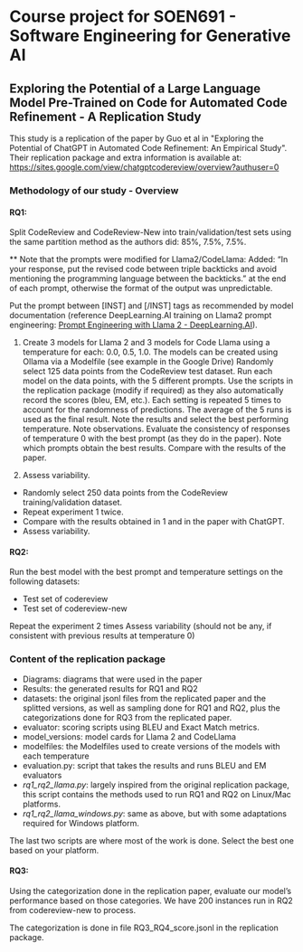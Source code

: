 # Course project for SOEN691 - Software Engineering for Generative AI

## Exploring the Potential of a Large Language Model Pre-Trained on Code for Automated Code Refinement - A Replication Study

This study is a replication of the paper by Guo et al in "Exploring the Potential of ChatGPT in Automated Code Refinement: An Empirical Study".
Their replication package and extra information is available at: https://sites.google.com/view/chatgptcodereview/overview?authuser=0

### Methodology of our study - Overview
#### RQ1:
Split CodeReview and CodeReview-New into train/validation/test sets using the same partition method as the authors did: 85%, 7.5%, 7.5%.

** Note that the prompts were modified for Llama2/CodeLlama:
Added: “In your response, put the revised code between triple backticks and avoid mentioning the programming language between the backticks.” at the end of each prompt, otherwise the format of the output was unpredictable.

Put the prompt between [INST] and [/INST] tags as recommended by model documentation (reference DeepLearning.AI training on Llama2 prompt engineering: [Prompt Engineering with Llama 2 - DeepLearning.AI](https://www.deeplearning.ai/short-courses/prompt-engineering-with-llama-2/)).

1) Create 3 models for Llama 2 and 3 models for Code Llama using a temperature for each: 0.0, 0.5, 1.0. The models can be created using Ollama via a Modelfile (see example in the Google Drive)
Randomly select 125 data points from the CodeReview test dataset.
Run each model on the data points, with the 5 different prompts. Use the scripts in the replication package (modify if required) as they also automatically record the scores (bleu, EM, etc.).
Each setting is repeated 5 times to account for the randomness of predictions. The average of the 5 runs is used as the final result.
Note the results and select the best performing temperature. Note observations. Evaluate the consistency of responses of temperature 0 with the best prompt (as they do in the paper). Note which prompts obtain the best results. Compare with the results of the paper. 

2) Assess variability.
- Randomly select 250 data points from the CodeReview training/validation dataset.
- Repeat experiment 1 twice.
- Compare with the results obtained in 1 and in the paper with ChatGPT.
- Assess variability.

#### RQ2:
Run the best model with the best prompt and temperature settings on the following datasets:
- Test set of codereview
- Test set of codereview-new

Repeat the experiment 2 times
Assess variability (should not be any, if consistent with previous results at temperature 0)

### Content of the replication package
- Diagrams: diagrams that were used in the paper
- Results: the generated results for RQ1 and RQ2
- datasets: the original jsonl files from the replicated paper and the splitted versions, as well as sampling done for RQ1 and RQ2, plus the categorizations done for RQ3 from the replicated paper.
- evaluator: scoring scripts using BLEU and Exact Match metrics.
- model_versions: model cards for Llama 2 and CodeLlama
- modelfiles: the Modelfiles used to create versions of the models with each temperature
- evaluation.py: script that takes the results and runs BLEU and EM evaluators
- *rq1_rq2_llama.py*: largely inspired from the original replication package, this script contains the methods used to run RQ1 and RQ2 on Linux/Mac platforms.
- *rq1_rq2_llama_windows.py*: same as above, but with some adaptations required for Windows platform.

The last two scripts are where most of the work is done. Select the best one based on your platform.

#### RQ3:
Using the categorization done in the replication paper, evaluate our model’s performance based on those categories. We have 200 instances run in RQ2 from codereview-new to process. 

The categorization is done in file RQ3_RQ4_score.jsonl in the replication package.
